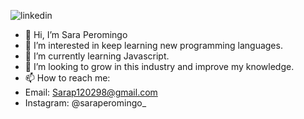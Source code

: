 
![linkedin](https://user-images.githubusercontent.com/104801269/184899073-7bd41840-fb91-45a9-b34e-bc4e857d69ac.jpg)

- 👋 Hi, I’m Sara Peromingo
- 👀 I’m interested in keep learning new programming languages.
- 🌱 I’m currently learning Javascript.
- 💞️ I’m looking to grow in this industry and improve my knowledge.
- 📫 How to reach me: 
- Email: Sarap120298@gmail.com 
- Instagram: @saraperomingo_

<!---
Sarap120298/Sarap120298 is a ✨ special ✨ repository because its `README.md` (this file) appears on your GitHub profile.
You can click the Preview link to take a look at your changes.
--->
